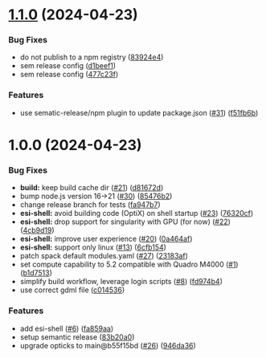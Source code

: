 # [1.1.0](https://github.com/BNLNPPS/esi-opticks/compare/1.0.0...1.1.0) (2024-04-23)


### Bug Fixes

* do not publish to a npm registry ([83924e4](https://github.com/BNLNPPS/esi-opticks/commit/83924e4b3c8080e39d5df036164ff21850eede6b))
* sem release config ([d1beef1](https://github.com/BNLNPPS/esi-opticks/commit/d1beef111333ec18d74cb8b322d6a24e62d6d704))
* sem release config ([477c23f](https://github.com/BNLNPPS/esi-opticks/commit/477c23fd0235f56504c82084a975f38ace69b701))


### Features

* use sematic-release/npm plugin to update package.json ([#31](https://github.com/BNLNPPS/esi-opticks/issues/31)) ([f51fb6b](https://github.com/BNLNPPS/esi-opticks/commit/f51fb6b61a66bd24539d379f53bc6b9c2b0e3509))

# 1.0.0 (2024-04-23)


### Bug Fixes

* **build:** keep build cache dir ([#21](https://github.com/BNLNPPS/esi-opticks/issues/21)) ([d81672d](https://github.com/BNLNPPS/esi-opticks/commit/d81672d8f4a08532e2719851320ee9e3112cb5a5))
* bump node.js version 16->21 ([#30](https://github.com/BNLNPPS/esi-opticks/issues/30)) ([85476b2](https://github.com/BNLNPPS/esi-opticks/commit/85476b25f906b0207b15b07aefd09ebb8367c77c))
* change release branch for tests ([fa947b7](https://github.com/BNLNPPS/esi-opticks/commit/fa947b73c9eca9e79a58a81bca3a2bdd71f0f2e4))
* **esi-shell:** avoid building code (OptiX) on shell startup ([#23](https://github.com/BNLNPPS/esi-opticks/issues/23)) ([76320cf](https://github.com/BNLNPPS/esi-opticks/commit/76320cf6e8d43e37414d0469ae8f81c950f97231))
* **esi-shell:** drop support for singularity with GPU (for now) ([#22](https://github.com/BNLNPPS/esi-opticks/issues/22)) ([4cb9d19](https://github.com/BNLNPPS/esi-opticks/commit/4cb9d19c3180ac66aab8d58a4e615cd4e0e6567e))
* **esi-shell:** improve user experience ([#20](https://github.com/BNLNPPS/esi-opticks/issues/20)) ([0a464af](https://github.com/BNLNPPS/esi-opticks/commit/0a464af1dd9d01cedb98dd50b3f3681dbe73da22))
* **esi-shell:** support only linux ([#13](https://github.com/BNLNPPS/esi-opticks/issues/13)) ([6cfb154](https://github.com/BNLNPPS/esi-opticks/commit/6cfb154d82fe252089b10ef92db3a63707c2a60b))
* patch spack default modules.yaml ([#27](https://github.com/BNLNPPS/esi-opticks/issues/27)) ([23183af](https://github.com/BNLNPPS/esi-opticks/commit/23183af24648db3fdcdf0c5a9dc94385d9aa1b9c))
* set compute capability to 5.2 compatible with Quadro M4000 ([#1](https://github.com/BNLNPPS/esi-opticks/issues/1)) ([b1d7513](https://github.com/BNLNPPS/esi-opticks/commit/b1d751357c61ac3e18a94262536ca397d1fa54e7))
* simplify build workflow, leverage login scripts ([#8](https://github.com/BNLNPPS/esi-opticks/issues/8)) ([fd974b4](https://github.com/BNLNPPS/esi-opticks/commit/fd974b4c42dbcb8c1247cd262bafbf16e4eb071b))
* use correct gdml file ([c014536](https://github.com/BNLNPPS/esi-opticks/commit/c014536e4452a815bef61a2b03bfe456a898bb7d))


### Features

* add esi-shell ([#6](https://github.com/BNLNPPS/esi-opticks/issues/6)) ([fa859aa](https://github.com/BNLNPPS/esi-opticks/commit/fa859aa91496b27fb66d891ef78a28ec90b45c50))
* setup semantic release ([83b20a0](https://github.com/BNLNPPS/esi-opticks/commit/83b20a0fae514633f372da926a6ad75a5f9f7b89))
* upgrade opticks to main@b55f15bd ([#26](https://github.com/BNLNPPS/esi-opticks/issues/26)) ([946da36](https://github.com/BNLNPPS/esi-opticks/commit/946da36cdc7fe309c63a8547ca8aeeeb0551a313))

